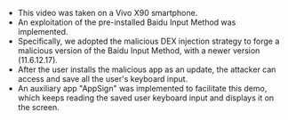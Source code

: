 * This video was taken on a Vivo X90 smartphone. 
* An exploitation of the pre-installed Baidu Input Method was implemented.
* Specifically, we adopted the malicious DEX injection strategy to forge a malicious version of the Baidu Input Method, with a newer version (11.6.12.17).
* After the user installs the malicious app as an update, the attacker can access and save all the user's keyboard input.
* An auxiliary app "AppSign" was implemented to facilitate this demo, which keeps reading the saved user keyboard input and displays it on the screen.

